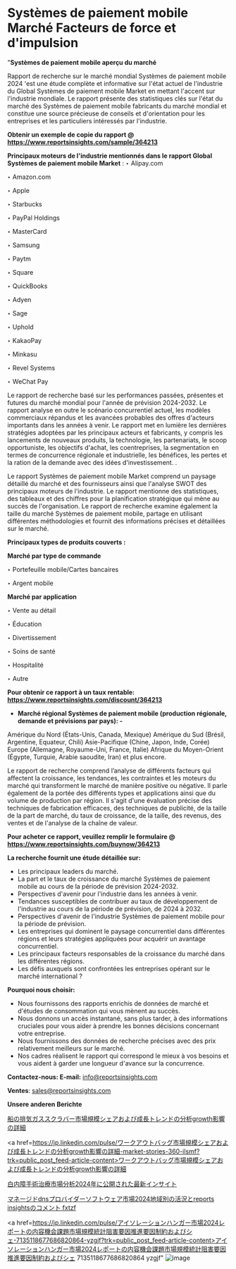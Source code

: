 # Systèmes de paiement mobile Marché Facteurs de force et d'impulsion

"<strong>Systèmes de paiement mobile aperçu du marché</strong>

Rapport de recherche sur le marché mondial Systèmes de paiement mobile 2024 'est une étude complète et informative sur l'état actuel de l'industrie du Global Systèmes de paiement mobile Market en mettant l'accent sur l'industrie mondiale. Le rapport présente des statistiques clés sur l'état du marché des Systèmes de paiement mobile fabricants du marché mondial et constitue une source précieuse de conseils et d'orientation pour les entreprises et les particuliers intéressés par l'industrie.

<strong>Obtenir un exemple de copie du rapport @ <a href=https://www.reportsinsights.com/sample/364213>https://www.reportsinsights.com/sample/364213</a></strong>

<strong>Principaux moteurs de l'industrie mentionnés dans le rapport Global Systèmes de paiement mobile Market</strong> :
‣ Alipay.com

‣ Amazon.com

‣ Apple

‣ Starbucks

‣ PayPal Holdings

‣ MasterCard

‣ Samsung

‣ Paytm

‣ Square

‣ QuickBooks

‣ Adyen

‣ Sage

‣ Uphold

‣ KakaoPay

‣ Minkasu

‣ Revel Systems

‣ WeChat Pay

Le rapport de recherche basé sur les performances passées, présentes et futures du marché mondial pour l'année de prévision 2024-2032. Le rapport analyse en outre le scénario concurrentiel actuel, les modèles commerciaux répandus et les avancées probables des offres d'acteurs importants dans les années à venir. Le rapport met en lumière les dernières stratégies adoptées par les principaux acteurs et fabricants, y compris les lancements de nouveaux produits, la technologie, les partenariats, le scoop opportuniste, les objectifs d'achat, les coentreprises, la segmentation en termes de concurrence régionale et industrielle, les bénéfices, les pertes et la ration de la demande avec des idées d'investissement. .

Le rapport Systèmes de paiement mobile Market comprend un paysage détaillé du marché et des fournisseurs ainsi que l'analyse SWOT des principaux moteurs de l'industrie. Le rapport mentionne des statistiques, des tableaux et des chiffres pour la planification stratégique qui mène au succès de l'organisation. Le rapport de recherche examine également la taille du marché Systèmes de paiement mobile, partage en utilisant différentes méthodologies et fournit des informations précises et détaillées sur le marché.

<strong>Principaux types de produits couverts :</strong>

<strong>Marché par type de commande</strong>

‣ Portefeuille mobile/Cartes bancaires

‣ Argent mobile

<strong>Marché par application</strong>

‣ Vente au détail

‣ Éducation

‣ Divertissement

‣ Soins de santé

‣ Hospitalité

‣ Autre

<strong>Pour obtenir ce rapport à un taux rentable: <a href=https://www.reportsinsights.com/discount/364213>https://www.reportsinsights.com/discount/364213</a></strong>
<ul>
  <li><strong>Marché régional Systèmes de paiement mobile (production régionale, demande et prévisions par pays): -</strong></li>
</ul>
Amérique du Nord (États-Unis, Canada, Mexique)
Amérique du Sud (Brésil, Argentine, Equateur, Chili)
Asie-Pacifique (Chine, Japon, Inde, Corée)
Europe (Allemagne, Royaume-Uni, France, Italie)
Afrique du Moyen-Orient (Égypte, Turquie, Arabie saoudite, Iran) et plus encore.

Le rapport de recherche comprend l’analyse de différents facteurs qui affectent la croissance, les tendances, les contraintes et les moteurs du marché qui transforment le marché de manière positive ou négative. Il parle également de la portée des différents types et applications ainsi que du volume de production par région. Il s'agit d'une évaluation précise des techniques de fabrication efficaces, des techniques de publicité, de la taille de la part de marché, du taux de croissance, de la taille, des revenus, des ventes et de l'analyse de la chaîne de valeur.

<strong>Pour acheter ce rapport, veuillez remplir le formulaire @   <a href=https://www.reportsinsights.com/buynow/364213>https://www.reportsinsights.com/buynow/364213</a></strong>

<strong>La recherche fournit une étude détaillée sur:</strong>
<ul>
  <li>Les principaux leaders du marché.</li>
  <li>La part et le taux de croissance du marché Systèmes de paiement mobile au cours de la période de prévision 2024-2032.</li>
  <li>Perspectives d'avenir pour l'industrie dans les années à venir.</li>
  <li>Tendances susceptibles de contribuer au taux de développement de l'industrie au cours de la période de prévision, de 2024 à 2032.</li>
  <li>Perspectives d'avenir de l'industrie Systèmes de paiement mobile pour la période de prévision.</li>
  <li>Les entreprises qui dominent le paysage concurrentiel dans différentes régions et leurs stratégies appliquées pour acquérir un avantage concurrentiel.</li>
  <li>Les principaux facteurs responsables de la croissance du marché dans les différentes régions.</li>
  <li>Les défis auxquels sont confrontées les entreprises opérant sur le marché international ?</li>
</ul>
<strong>Pourquoi nous choisir:</strong>
<ul>
  <li>Nous fournissons des rapports enrichis de données de marché et d'études de consommation qui vous mènent au succès.</li>
  <li>Nous donnons un accès instantané, sans plus tarder, à des informations cruciales pour vous aider à prendre les bonnes décisions concernant votre entreprise.</li>
  <li>Nous fournissons des données de recherche précises avec des prix relativement meilleurs sur le marché.</li>
  <li>Nos cadres réalisent le rapport qui correspond le mieux à vos besoins et vous aident à garder une longueur d'avance sur la concurrence.</li>
</ul>
<strong>Contactez-nous:
</strong><strong>E-mail:</strong> <a href=mailto:info@reportsinsights.com>info@reportsinsights.com</a>

<strong>Ventes</strong>: <a href=mailto:sales@reportsinsights.com>sales@reportsinsights.com</a>

<strong>Unsere anderen Berichte</strong>

<a href=https://www.linkedin.com/pulse/船の排気ガススクラバー市場規模シェアおよび成長トレンドの分析growth影響の詳細-healthscope-news-245-p99hf/>船の排気ガススクラバー市場規模シェアおよび成長トレンドの分析growth影響の詳細</a>

<a href=https://jp.linkedin.com/pulse/ワークアウトバッグ市場規模シェアおよび成長トレンドの分析growth影響の詳細-market-stories-360-ilsmf?trk=public_post_feed-article-content>ワークアウトバッグ市場規模シェアおよび成長トレンドの分析growth影響の詳細</a>

<a href=https://www.linkedin.com/pulse/白内障手術治療市場分析2024年に公開された最新インサイト-infopulse-daily-360-z9ime/>白内障手術治療市場分析2024年に公開された最新インサイト</a>

<a href=https://www.linkedin.com/pulse/マネージドdnsプロバイダーソフトウェア市場2024地域別の活況とreports-insightsのコメント-fxtzf/>マネージドdnsプロバイダーソフトウェア市場2024地域別の活況とreports insightsのコメント fxtzf</a>

<a href=https://jp.linkedin.com/pulse/アイソレーションハンガー市場2024レポートの内容機会課題市場規模統計阻害要因推進要因制約およびシェ-7135118677686820864-yzgjf?trk=public_post_feed-article-content>アイソレーションハンガー市場2024レポートの内容機会課題市場規模統計阻害要因推進要因制約およびシェ 7135118677686820864 yzgjf</a>"
![image](https://github.com/daminid12/RIreport/assets/158430485/163efa39-fe7e-4ccb-8bb6-601b05c25632)
